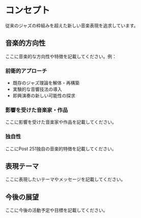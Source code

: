 # コンセプト

従来のジャズの枠組みを超えた新しい音楽表現を追求しています。

## 音楽的方向性

ここに音楽的な方向性や特徴を記載してください。例：

### 前衛的アプローチ
- 既存のジャズ理論を解体・再構築
- 実験的な音響技法の導入
- 即興演奏の新しい可能性の探求

### 影響を受けた音楽家・作品
ここに影響を受けた音楽家や作品を記載してください。

### 独自性
ここにPost 251独自の音楽的特徴を記載してください。

## 表現テーマ

ここに表現したいテーマやメッセージを記載してください。

## 今後の展望

ここに今後の活動予定や目標を記載してください。

